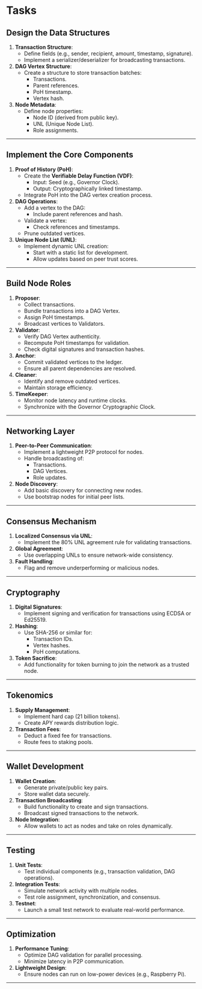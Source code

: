 # Tasks

## **Design the Data Structures**
1. **Transaction Structure**:
   - Define fields (e.g., sender, recipient, amount, timestamp, signature).
   - Implement a serializer/deserializer for broadcasting transactions.
2. **DAG Vertex Structure**:
   - Create a structure to store transaction batches:
     - Transactions.
     - Parent references.
     - PoH timestamp.
     - Vertex hash.
3. **Node Metadata**:
   - Define node properties:
     - Node ID (derived from public key).
     - UNL (Unique Node List).
     - Role assignments.

---

## **Implement the Core Components**
1. **Proof of History (PoH)**:
   - Create the **Verifiable Delay Function (VDF)**:
     - Input: Seed (e.g., Governor Clock).
     - Output: Cryptographically linked timestamp.
   - Integrate PoH into the DAG vertex creation process.
2. **DAG Operations**:
   - Add a vertex to the DAG:
     - Include parent references and hash.
   - Validate a vertex:
     - Check references and timestamps.
   - Prune outdated vertices.
3. **Unique Node List (UNL)**:
   - Implement dynamic UNL creation:
     - Start with a static list for development.
     - Allow updates based on peer trust scores.

---

## **Build Node Roles**
1. **Proposer**:
   - Collect transactions.
   - Bundle transactions into a DAG Vertex.
   - Assign PoH timestamps.
   - Broadcast vertices to Validators.
2. **Validator**:
   - Verify DAG Vertex authenticity.
   - Recompute PoH timestamps for validation.
   - Check digital signatures and transaction hashes.
3. **Anchor**:
   - Commit validated vertices to the ledger.
   - Ensure all parent dependencies are resolved.
4. **Cleaner**:
   - Identify and remove outdated vertices.
   - Maintain storage efficiency.
5. **TimeKeeper**:
   - Monitor node latency and runtime clocks.
   - Synchronize with the Governor Cryptographic Clock.

---

## **Networking Layer**
1. **Peer-to-Peer Communication**:
   - Implement a lightweight P2P protocol for nodes.
   - Handle broadcasting of:
     - Transactions.
     - DAG Vertices.
     - Role updates.
2. **Node Discovery**:
   - Add basic discovery for connecting new nodes.
   - Use bootstrap nodes for initial peer lists.

---

## **Consensus Mechanism**
1. **Localized Consensus via UNL**:
   - Implement the 80% UNL agreement rule for validating transactions.
2. **Global Agreement**:
   - Use overlapping UNLs to ensure network-wide consistency.
3. **Fault Handling**:
   - Flag and remove underperforming or malicious nodes.

---

## **Cryptography**
1. **Digital Signatures**:
   - Implement signing and verification for transactions using ECDSA or Ed25519.
2. **Hashing**:
   - Use SHA-256 or similar for:
     - Transaction IDs.
     - Vertex hashes.
     - PoH computations.
3. **Token Sacrifice**:
   - Add functionality for token burning to join the network as a trusted node.

---

## **Tokenomics**
1. **Supply Management**:
   - Implement hard cap (21 billion tokens).
   - Create APY rewards distribution logic.
2. **Transaction Fees**:
   - Deduct a fixed fee for transactions.
   - Route fees to staking pools.

---

## **Wallet Development**
1. **Wallet Creation**:
   - Generate private/public key pairs.
   - Store wallet data securely.
2. **Transaction Broadcasting**:
   - Build functionality to create and sign transactions.
   - Broadcast signed transactions to the network.
3. **Node Integration**:
   - Allow wallets to act as nodes and take on roles dynamically.

---

## **Testing**
1. **Unit Tests**:
   - Test individual components (e.g., transaction validation, DAG operations).
2. **Integration Tests**:
   - Simulate network activity with multiple nodes.
   - Test role assignment, synchronization, and consensus.
3. **Testnet**:
   - Launch a small test network to evaluate real-world performance.

---

## **Optimization**
1. **Performance Tuning**:
   - Optimize DAG validation for parallel processing.
   - Minimize latency in P2P communication.
2. **Lightweight Design**:
   - Ensure nodes can run on low-power devices (e.g., Raspberry Pi).

---
